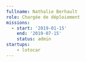 ```yaml
---
fullname: Nathalie Berhault
role: Chargée de déploiement
missions:
  - start: '2019-01-15'
    end: '2019-07-15'
    status: admin
startups:
    - lotocar
---
```

